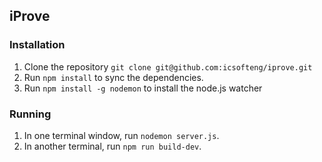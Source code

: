 ## iProve
### Installation
1. Clone the repository `git clone git@github.com:icsofteng/iprove.git`
2. Run `npm install` to sync the dependencies.
3. Run `npm install -g nodemon` to install the node.js watcher

### Running
1. In one terminal window, run `nodemon server.js`.
2. In another terminal, run `npm run build-dev`.